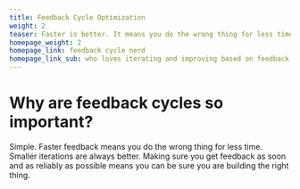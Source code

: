 ```yaml
---
title: Feedback Cycle Optimization
weight: 2
teaser: Faster is better. It means you do the wrong thing for less time. Making sure you get feedback as soon and as reliably as possible means you can be sure you are building the right thing.
homepage_weight: 2
homepage_link: feedback cycle nerd
homepage_link_sub: who loves iterating and improving based on feedback loops, faster is always better
---
```


# Why are feedback cycles so important?

Simple. Faster feedback means you do the wrong thing for less time. Smaller iterations are always better. Making sure you get feedback as soon and as reliably as possible means you can be sure you are building the right thing.
